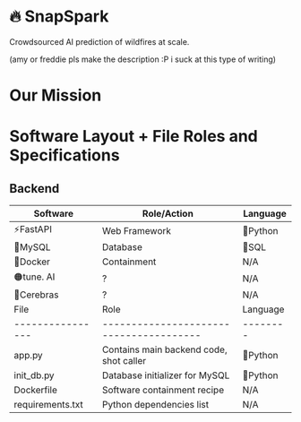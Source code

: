 # 🔥 SnapSpark

Crowdsourced AI prediction of wildfires at scale.

(amy or freddie pls make the description :P i suck at this type of writing)

# Our Mission



# Software Layout + File Roles and Specifications

## Backend

| Software     | Role/Action   | Language |
| ------------ | ------------- | -------- |
| ⚡FastAPI  | Web Framework | 🐍Python |
| 🐬MySQL    | Database      | 🥪SQL    |
| 🐳Docker   | Containment   | N/A      |
| 🟠tune. AI | ?             | N/A      |
| 🧠Cerebras | ?             | N/A      |
| File             | Role                                    | Language |
| ---------------- | --------------------------------------- | -------- |
| app.py           | Contains main backend code, shot caller | 🐍Python |
| init_db.py       | Database initializer for MySQL          | 🐍Python |
| Dockerfile       | Software containment recipe             | N/A      |
| requirements.txt | Python dependencies list                | N/A      |
